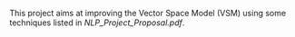 This project aims at improving the Vector Space Model (VSM) using some techniques listed in *NLP_Project_Proposal.pdf*.